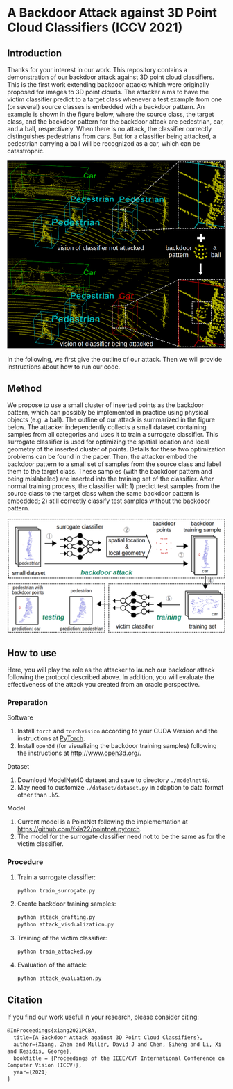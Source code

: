# A Backdoor Attack against 3D Point Cloud Classifiers (ICCV 2021)

## Introduction
Thanks for your interest in our work. This repository contains a demonstration of our backdoor attack against 3D point cloud classifiers.
This is the first work extending backdoor attacks which were originally proposed for images to 3D point clouds.
The attacker aims to have the victim classifier predict to a target class whenever a test example from one (or several) source classes is embedded with a backdoor pattern.
An example is shown in the figure below, where the source class, the target class, and the backdoor pattern for the backdoor attack are pedestrian, car, and a ball, respectively.
When there is no attack, the classifier correctly distinguishes pedestrians from cars. But for a classifier being attacked, a pedestrian carrying a ball will be recognized as a car, which can be catastrophic.

![](https://github.com/zhenxianglance/PCBA/blob/main/figure1.png)

In the following, we first give the outline of our attack. Then we will provide instructions about how to run our code.

## Method

We propose to use a small cluster of inserted points as the backdoor pattern, which can possibly be implemented in practice using physical objects (e.g. a ball).
The outline of our attack is summarized in the figure below. The attacker independently collects a small dataset containing samples from all categories and uses it to train a surrogate classifier.
This surrogate classifier is used for optimizing the spatial location and local geometry of the inserted cluster of points. Details for these two optimization problems can be found in the paper.
Then, the attacker embed the backdoor pattern to a small set of samples from the source class and label them to the target class.
These samples (with the backdoor pattern and being mislabeled) are inserted into the training set of the classifier.
After normal training process, the classifier will: 1) predict test samples from the source class to the target class when the same backdoor pattern is embedded; 2) still correctly classify test samples without the backdoor pattern.

![](https://github.com/zhenxianglance/PCBA/blob/main/figure2.png)

## How to use

Here, you will play the role as the attacker to launch our backdoor attack following the protocol described above. 
In addition, you will evaluate the effectiveness of the attack you created from an oracle perspective.

### Preparation

Software
1. Install `torch` and `torchvision` according to your CUDA Version and the instructions at [PyTorch](https://pytorch.org/).
2. Install `open3d` (for visualizing the backdoor training samples) following the instructions at http://www.open3d.org/.

Dataset
1. Download ModelNet40 dataset and save to directory `./modelnet40`.
2. May need to customize `./dataset/dataset.py` in adaption to data format other than `.h5`.

Model
1. Current model is a PointNet following the implementation at https://github.com/fxia22/pointnet.pytorch.
2. The model for the surrogate classifier need not to be the same as for the victim classifier.

### Procedure
1. Train a surrogate classifier:
    ```python
    python train_surrogate.py
    ```

2. Create backdoor training samples:
    ```python
    python attack_crafting.py
    python attack_visdualization.py
    ```

3. Training of the victim classifier:
    ```python
    python train_attacked.py
    ```

4. Evaluation of the attack:
    ```python
    python attack_evaluation.py
    ```

## Citation
If you find our work useful in your research, please consider citing:

	@InProceedings{xiang2021PCBA,
	  title={A Backdoor Attack against 3D Point Cloud Classifiers},
	  author={Xiang, Zhen and Miller, David J and Chen, Siheng and Li, Xi and Kesidis, George},
	  booktitle = {Proceedings of the IEEE/CVF International Conference on Computer Vision (ICCV)},
	  year={2021}
	}
